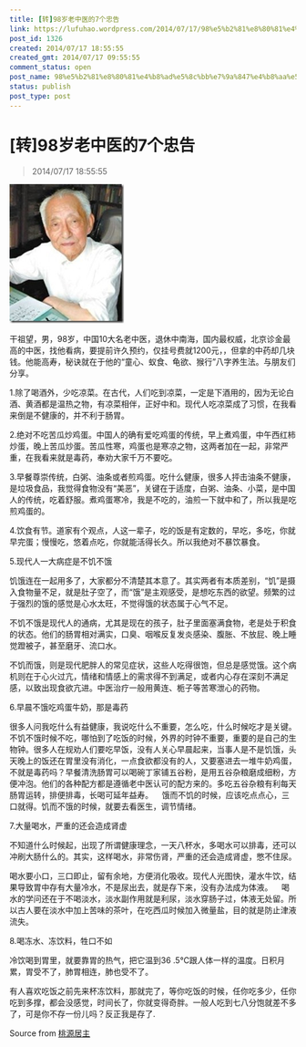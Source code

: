 ```yaml
---
title: [转]98岁老中医的7个忠告
link: https://lufuhao.wordpress.com/2014/07/17/98%e5%b2%81%e8%80%81%e4%b8%ad%e5%8c%bb%e7%9a%847%e4%b8%aa%e5%bf%a0%e5%91%8a/
post_id: 1326
created: 2014/07/17 18:55:55
created_gmt: 2014/07/17 09:55:55
comment_status: open
post_name: 98%e5%b2%81%e8%80%81%e4%b8%ad%e5%8c%bb%e7%9a%847%e4%b8%aa%e5%bf%a0%e5%91%8a
status: publish
post_type: post
---
```


# [转]98岁老中医的7个忠告

> 2014/07/17 18:55:55

![20140717-185555-0001](/assets/images/20140717-185555-0001.jpg)

干祖望，男，98岁，中国10大名老中医，退休中南海，国内最权威，北京诊金最高的中医，找他看病，要提前许久预约，仅挂号费就1200元，，但拿的中药却几块钱。他能高寿，秘诀就在于他的“童心、蚁食、龟欲、猴行”八字养生法。与朋友们分享。

1.除了喝酒外，少吃凉菜。在古代，人们吃到凉菜，一定是下酒用的，因为无论白酒、黄酒都是温热之物，有凉菜相伴，正好中和。现代人吃凉菜成了习惯，在我看来倒是不健康的，并不利于肠胃。

2.绝对不吃苦瓜炒鸡蛋。中国人的确有爱吃鸡蛋的传统，早上煮鸡蛋，中午西红柿炒蛋，晚上苦瓜炒蛋。苦瓜性寒，鸡蛋也是寒凉之物，这两者加在一起，非常严重，在我看来就是毒药，奉劝大家千万不要吃。

3.早餐尊崇传统，白粥、油条或者煎鸡蛋。吃什么健康，很多人抨击油条不健康，是垃圾食品，我觉得食物没有“美恶”，关键在于适度，白粥、油条、小菜，是中国人的传统，吃着舒服。煮鸡蛋寒冷，我是不吃的，油煎一下就中和了，所以我是吃煎鸡蛋的。

4.饮食有节。道家有个观点，人这一辈子，吃的饭是有定数的，早吃，多吃，你就早完蛋；慢慢吃，悠着点吃，你就能活得长久。所以我绝对不暴饮暴食。

5.现代人一大病症是不饥不饿

饥饿连在一起用多了，大家都分不清楚其本意了。其实两者有本质差别，“饥”是摄入食物量不足，就是肚子空了，而“饿”是主观感受，是想吃东西的欲望。频繁的过于强烈的饿的感觉是心水太旺，不觉得饿的状态属于心气不足。

不饥不饿是现代人的通病，尤其是现在的孩子，肚子里面塞满食物，老是处于积食的状态。他们的肠胃相对满实，口臭、咽喉反复发炎感染、腹胀、不放屁、晚上睡觉蹬被子，甚至磨牙、流口水。

不饥而饿，则是现代肥胖人的常见症状，这些人吃得很饱，但总是感觉饿。这个病机则在于心火过亢，情绪和情感上的需求得不到满足，或者内心存在深刻不满足感，以致出现食欲亢进。中医治疗一般用黄连、栀子等苦寒泄心的药物。

6.早晨不饿吃鸡蛋牛奶，那是毒药

很多人问我吃什么有益健康，我说吃什么不重要，怎么吃，什么时候吃才是关键。不饥不饿时候不吃，哪怕到了吃饭的时候，外界的时钟不重要，重要的是自己的生物钟。很多人在规劝人们要吃早饭，没有人关心早晨起来，当事人是不是饥饿，头天晚上的饭还在胃里没有消化，一点食欲都没有的人，又要塞进去一堆牛奶鸡蛋，不就是毒药吗？早餐清洗肠胃可以喝碗丁家铺五谷粉，是用五谷杂粮磨成细粉，方便冲泡。他们的各种配方都是遵循老中医认可的配方来的。多吃五谷杂粮有利每天肠胃运转，排便排毒，长喝可延年益寿。
   
饿而不饥的时候，应该吃点点心，三口就得。饥而不饿的时候，就要去看医生，调节情绪。

7.大量喝水，严重的还会造成肾虚

不知道什么时候起，出现了所谓健康理念，一天八杯水，多喝水可以排毒，还可以冲刷大肠什么的。其实，这样喝水，非常伤肾，严重的还会造成肾虚，憋不住尿。

喝水要小口，三口即止，留有余地，方便消化吸收。现代人光图快，灌水牛饮，结果导致胃中存有大量冷水，不是尿出去，就是存下来，没有办法成为体液。
   
喝水的学问还在于不喝淡水，淡水副作用就是利尿，淡水穿肠子过，体液无处留。所以古人要在淡水中加上苦味的茶叶，在吃西瓜时候加入微量盐，目的就是防止津液流失。

8.喝冻水、冻饮料，牲口不如

冷饮喝到胃里，就要靠胃的热气，把它温到36 .5℃跟人体一样的温度。日积月累，胃受不了，肺胃相连，肺也受不了。

有人喜欢吃饭之前先来杯冻饮料，那就完了，等你吃饭的时候，任你吃多少，任你吃到多撑，都会没感觉，时间长了，你就变得奇胖。一般人吃到七八分饱就差不多了，可是你不存一份儿吗？反正我是存了.

Source from [桃源居主](http://wctbk.blog.163.com/blog/static/830655372014614101621335/)
